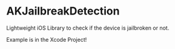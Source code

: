 # AKJailbreakDetection
Lightweight iOS Library to check if the device is jailbroken or not.

Example is in the Xcode Project!

